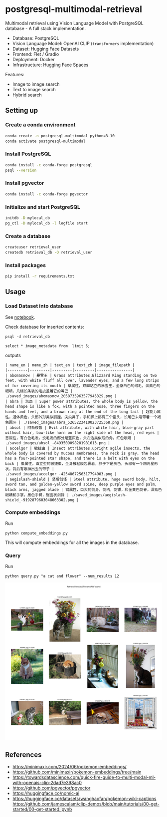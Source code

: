 # postgresql-multimodal-retrieval
Multimodal retrieval using Vision Language Model with PostgreSQL database - A full stack implementation.

+ Database: PostgreSQL
+ Vision Language Model: OpenAI CLIP (`transformers` implementation) 
+ Dataset: Hugging Face Datasets
+ Frontend: Flet / Gradio
+ Deployment: Docker
+ Infrastructure: Hugging Face Spaces

Features:
+ Image to image search
+ Text to image search
+ Hybrid search

## Setting up

### Create a conda environment

```bash
conda create -n postgresql-multimodal python=3.10
conda activate postgresql-multimodal
```
### Install PostgreSQL

```bash
conda install -c conda-forge postgresql
psql --version
```

### Install pgvector

```bash
conda install -c conda-forge pgvector
```

### Initialize and start PostgreSQL

```bash
initdb -D mylocal_db
pg_ctl -D mylocal_db -l logfile start
```

### Create a database

```bash
createuser retrieval_user
createdb retrieval_db -O retrieval_user
```

### Install packages

```bash
pip install -r requirements.txt
```

## Usage

### Load Dataset into database

See [notebook](notebooks/load_dataset_into_postgres.ipynb).

Check database for inserted contents:

```
psql -d retrieval_db
```

```
select * image_metadata from  limit 5;
```

outputs

```
| name_en | name_zh | text_en | text_zh | image_filepath |
|---------|---------|---------|---------|----------------|
| abomasnow | 暴雪王 | Grass attributes,Blizzard King standing on two feet, with white fluff all over, lavender eyes, and a few long strips of fur covering its mouth | 草属性，双脚站立的暴雪王，全身白色的绒毛，淡紫色的眼睛，几缕长条装的毛皮盖着它的嘴巴 | ./saved_images/abomasnow_2058735963577945329.png |
| abra | 凯西 | Super power attributes, the whole body is yellow, the head shape is like a fox, with a pointed nose, three fingers on the hands and feet, and a brown ring at the end of the long tail | 超能力属性，通体黄色，头部外形类似狐狸，尖尖鼻子，手和脚上都有三个指头，长尾巴末端带着一个褐色圆环 | ./saved_images/abra_5265223410023725368.png |
| absol | 阿勃梭鲁 | Evil attribute, with white hair, blue-gray part without hair, bow-like horn on the right side of the head, red eyes | 恶属性，有白色毛发，没毛发的部分是蓝灰色，头右边类似弓的角，红色眼睛 | ./saved_images/absol_-8493509098281981613.png |
| accelgor | 敏捷虫 | Insect attributes,upright agile insects, the whole body is covered by mucous membranes, the neck is gray, the head has a four-pointed star shape, and there is a belt with eyes on the back | 虫属性，直立型的敏捷虫，全身被粘膜包裹着，脖子下是灰色，头部有一个四角星形状，背后有眼神出去的带子 | ./saved_images/accelgor_-4254867256317794903.png |
| aegislash-shield | 坚盾剑怪 | Steel attribute, huge sword body, hilt, sword tan, and golden-yellow sword spine, deep purple eyes and palm, black arms, jagged blade | 钢属性，巨大的剑身，剑柄，剑镡，和金黄色剑脊，深紫色眼睛和手掌，黑色手臂，锯齿状剑锋 | ./saved_images/aegislash-shield_-9192879603048663302.png |

```

### Compute embeddings
Run 

```
python compute_embeddings.py
```

This will compute embeddings for all the images in the database.

### Query
Run

```
python query.py "a cat and flower" --num_results 12
```

![result](images/results.png)

## References

+ https://minimaxir.com/2024/06/pokemon-embeddings/
+ https://github.com/minimaxir/pokemon-embeddings/tree/main
+ https://towardsdatascience.com/quick-fire-guide-to-multi-modal-ml-with-openais-clip-2dad7e398ac0
+ https://github.com/pgvector/pgvector
+ https://huggingface.co/nomic-ai
+ https://huggingface.co/datasets/wanghaofan/pokemon-wiki-captions
https://github.com/jamescalam/clip-demos/blob/main/tutorials/00-get-started/00-get-started.ipynb
  
